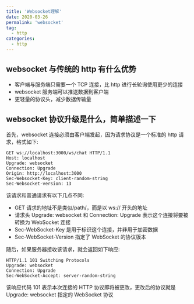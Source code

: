 ```yaml
---
title: 'Websocket理解'
date: 2020-03-26
permalink: 'websocket'
tag:
  - http
categories:
  - http
---
```


## websocket 与传统的 http 有什么优势

- 客户端与服务端只需要一个 TCP 连接，比 http 进行长轮询使用更少的连接
- websocket 服务端可以推送数据到客户端
- 更轻量的协议头，减少数据传输量

## websocket 协议升级是什么，简单描述一下

首先，websocket 连接必须由客户端发起，因为请求协议是一个标准的 http 请求，格式如下:

```
GET ws://localhost:3000/ws/chat HTTP/1.1
Host: localhost
Upgrade: websocket
Connection: Upgrade
Origin: http://localhost:3000
Sec-Websocket-Key: client-random-string
Sec-Websocket-version: 13
```

该请求和普通请求有以下几点不同:

- GET 请求的地址不是类似/path/，而是以 ws:// 开头的地址
- 请求头 Upgrade: websocket 和 Connection: Upgrade 表示这个连接将要被转换为 WebSocket 连接
- Sec-WebSocket-Key 是用于标识这个连接，并非用于加密数据
- Sec-WebSocket-Version 指定了 WebSocket 的协议版本

随后，如果服务器接收该请求，就会返回如下响应:

```
HTTP/1.1 101 Switching Protocols
Upgrade: websocket
Connection: Upgrade
Sec-WebSocket-Accept: server-random-string
```

该响应代码 101 表示本次连接的 HTTP 协议即将被更改，更改后的协议就是 Upgrade: websocket 指定的 WebSocket 协议
